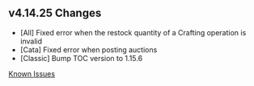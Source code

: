 ## v4.14.25 Changes

* [All] Fixed error when the restock quantity of a Crafting operation is invalid
* [Cata] Fixed error when posting auctions
* [Classic] Bump TOC version to 1.15.6

[Known Issues](https://support.tradeskillmaster.com/en_US/known_issues)

